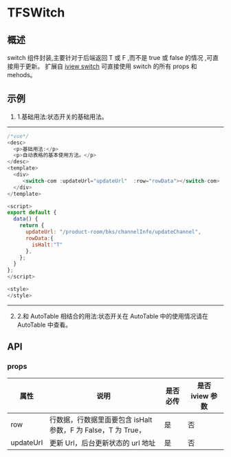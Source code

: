 # TFSWitch

## 概述
switch 组件封装,主要针对于后端返回 T 或 F ,而不是 true 或 false 的情况 ,可直接用于更新。
扩展自 [iview switch](https://www.iviewui.com/components/switch) 可直接使用 switch 的所有 props 和 mehods。


## 示例

1.  1.基础用法:状态开关的基础用法。
---

```javascript
/*vue*/
<desc>
  <p>基础用法:</p>
  <p>自动表格的基本使用方法。</p>
</desc>
<template>
  <div>
     <switch-com :updateUrl="updateUrl"  :row="rowData"></switch-com>
  </div>
</template>

<script>
export default {
  data() {
    return {
      updateUrl: "/product-room/bks/channelInfo/updateChannel",
      rowData:{
        isHalt:"T"
      },
    };
  }
};
</script>

<style>
</style>
```
---
2. 2.和 AutoTable 相结合的用法:状态开关在 AutoTable 中的使用情况请在 AutoTable 中查看。

## API
### props

| 属性      | 说明                                                          | 是否必传 | 是否 iview 参数 |
| --------- | ------------------------------------------------------------- | -------- | --------------- |
| row       | 行数据，行数据里面要包含 isHalt 参数，F 为 False，T 为 True， | 是       | 否              |
| updateUrl | 更新 Url，后台更新状态的 url 地址                             | 是       | 否              |
